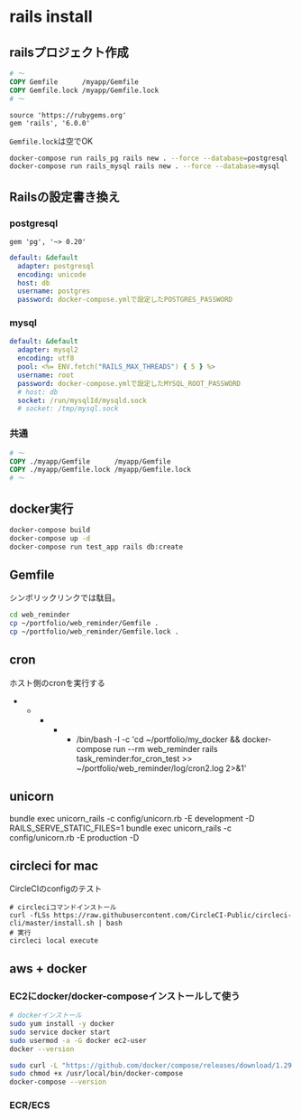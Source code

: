 
# rails install

## railsプロジェクト作成

```Dockerfile
# 〜
COPY Gemfile      /myapp/Gemfile
COPY Gemfile.lock /myapp/Gemfile.lock
# 〜
```

```Gemfile
source 'https://rubygems.org'
gem 'rails', '6.0.0'
```

`Gemfile.lock`は空でOK

```zsh
docker-compose run rails_pg rails new . --force --database=postgresql
docker-compose run rails_mysql rails new . --force --database=mysql
```

## Railsの設定書き換え

### postgresql

```Gemfile
gem 'pg', '~> 0.20'
```

```yml:config/database.yml
default: &default
  adapter: postgresql
  encoding: unicode
  host: db
  username: postgres
  password: docker-compose.ymlで設定したPOSTGRES_PASSWORD
```

### mysql

```yml:config/database.yml
default: &default
  adapter: mysql2
  encoding: utf8
  pool: <%= ENV.fetch("RAILS_MAX_THREADS") { 5 } %>
  username: root
  password: docker-compose.ymlで設定したMYSQL_ROOT_PASSWORD
  # host: db
  socket: /run/mysqlId/mysqld.sock
  # socket: /tmp/mysql.sock
```

### 共通

```Dockerfile
# 〜
COPY ./myapp/Gemfile      /myapp/Gemfile
COPY ./myapp/Gemfile.lock /myapp/Gemfile.lock
# 〜
```
## docker実行

```zsh
docker-compose build
docker-compose up -d
docker-compose run test_app rails db:create
```

## Gemfile

シンボリックリンクでは駄目。

```zsh
cd web_reminder
cp ~/portfolio/web_reminder/Gemfile .
cp ~/portfolio/web_reminder/Gemfile.lock .
```

## cron

ホスト側のcronを実行する

* * * * * /bin/bash -l -c 'cd ~/portfolio/my_docker && docker-compose run --rm web_reminder rails task_reminder:for_cron_test >> ~/portfolio/web_reminder/log/cron2.log 2>&1'

## unicorn

bundle exec unicorn_rails -c config/unicorn.rb -E development -D
RAILS_SERVE_STATIC_FILES=1 bundle exec unicorn_rails -c config/unicorn.rb -E production -D


## circleci for mac

CircleCIのconfigのテスト

```
# circleciコマンドインストール
curl -fLSs https://raw.githubusercontent.com/CircleCI-Public/circleci-cli/master/install.sh | bash
# 実行
circleci local execute
```

## aws + docker

### EC2にdocker/docker-composeインストールして使う

```zsh
# dockerインストール
sudo yum install -y docker
sudo service docker start
sudo usermod -a -G docker ec2-user
docker --version

sudo curl -L "https://github.com/docker/compose/releases/download/1.29.2/docker-compose-$(uname -s)-$(uname -m)" -o /usr/local/bin/docker-compose
sudo chmod +x /usr/local/bin/docker-compose
docker-compose --version
```

### ECR/ECS

